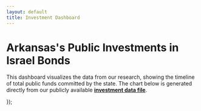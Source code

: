 ```yaml
---
layout: default
title: Investment Dashboard
---
```


# Arkansas's Public Investments in Israel Bonds

This dashboard visualizes the data from our research, showing the timeline of total public funds committed by the state. The chart below is generated directly from our publicly available **[investment data file](./investment-data/investments.csv)**.

<div class="chart-container">
  <canvas id="investmentChart"></canvas>
</div>

<script>
document.addEventListener("DOMContentLoaded", function() {
  const csvFile = '{{ "/investment-data/investments.csv" | relative_url }}';

  Papa.parse(csvFile, {
    download: true,
    header: true,
    complete: function(results) {
      const data = results.data;
      
      const investmentEvents = data
        .filter(row => {
          const type = row.Transaction_Type ? row.Transaction_Type.trim() : '';
          return row.Amount && (type === 'Peak Holding' || type === 'Authorization');
        })
        .sort((a, b) => new Date(a.Transaction_Date) - new Date(b.Transaction_Date));

      let cumulativeAmount = 0;
      const chartDataPoints = [];
      const labelsForChart = [];
      
      // Find the earliest investment date to establish a starting point
      const firstInvestmentDate = investmentEvents.length > 0 ? new Date(investmentEvents[0].Transaction_Date) : new Date();
      const treasuryStartDate = new Date(firstInvestmentDate);
      treasuryStartDate.setDate(treasuryStartDate.getDate() - 1);

      // Add a zero starting point for the chart
      labelsForChart.push(treasuryStartDate.toISOString().split('T')[0]);
      chartDataPoints.push({
        y: 0,
        label: "Initial State",
        date: treasuryStartDate.toISOString().split('T')[0]
      });

      // Process the events from the CSV
      let runningTotal = 0;
      investmentEvents.forEach(event => {
        const amount = parseFloat(event.Amount);
        runningTotal += amount;
        labelsForChart.push(event.Transaction_Date);
        chartDataPoints.push({
          y: runningTotal,
          label: `${event.Entity.trim()} - ${event.Transaction_Type.trim()}`,
          date: event.Transaction_Date
        });
      });

      const ctx = document.getElementById('investmentChart').getContext('2d');
      new Chart(ctx, {
        type: 'line',
        data: {
          labels: labelsForChart,
          datasets: [{
            label: 'Total Public Funds Committed ($)',
            data: chartDataPoints.map(d => d.y),
            backgroundColor: 'rgba(217, 69, 69, 0.1)', // More subtle background
            borderColor: 'rgba(217, 69, 69, 1)',
            borderWidth: 2, // Slightly thinner line
            pointBackgroundColor: 'rgba(217, 69, 69, 1)',
            pointRadius: 4,
            pointHoverRadius: 7,
            fill: true,
            tension: 0.1
          }]
        },
        options: {
          responsive: true,
          maintainAspectRatio: false,
          scales: {
            y: {
              beginAtZero: true,
              ticks: {
                callback: function(value) {
                  return '$' + new Intl.NumberFormat().format(value / 1000000) + 'M'; // Format as millions
                },
                font: {
                    family: "'Source Sans Pro', sans-serif"
                }
              }
            },
            x: {
              ticks: {
                font: {
                    family: "'Source Sans Pro', sans-serif"
                }
              }
            }
          },
          plugins: {
            legend: {
                labels: {
                    font: {
                        family: "'Source Sans Pro', sans-serif",
                        size: 14
                    }
                }
            },
            tooltip: {
              enabled: true,
              mode: 'index',
              intersect: false,
              callbacks: {
                title: function(tooltipItems) {
                    // Get the date from our custom data point object
                    const date = chartDataPoints[tooltipItems[0].dataIndex].date;
                    return new Date(date).toLocaleDateString('en-US', { year: 'numeric', month: 'long', day: 'numeric' });
                },
                label: function(context) {
                  let point = chartDataPoints[context.dataIndex];
                  let amount = new Intl.NumberFormat('en-US', { style: 'currency', currency: 'USD' }).format(context.parsed.y);
                  return `${point.label}: ${amount}`;
                }
              }
            }
          }
        }
      });
    }
  });
});
</script>
});
</script>
